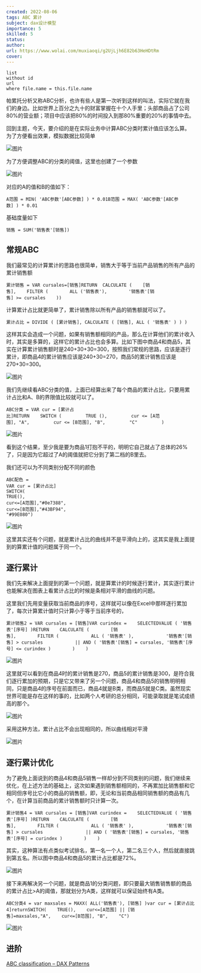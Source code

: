 ```yaml
---
created: 2022-08-06
tags: ABC 累计
subject: dax设计模型
importance: 5
skilled: 5
status:
author:
url: https://www.wolai.com/muxiaoqi/g2UjLjh6E82b63HeHDtRm
cover: 
---
```


```dataview
list 
without id
url
where file.name = this.file.name
```
帕累托分析又称ABC分析，也许有些人是第一次听到这样的叫法，实际它就在我们的身边。比如世界上百分之九十的财富掌握在十个人手里；头部商品占了公司80%的营业额；项目中应该把80%的时间投入到那80%重要的20%的事情中去。

回到主题，今天，要介绍的是在实际业务中计算ABC分类时累计值应该怎么算。为了方便看出效果，模拟数据比较简单

![图片](https://mmbiz.qpic.cn/mmbiz_png/TyDRib9iao84PohJjjja8vY51fesXibMlCHv40Z4sO3HlsWdlKncXSZOvKSS3CPIOQGwBFSb1TITbr6EFqrJNJjqQ/640?wx_fmt=png&wxfrom=5&wx_lazy=1&wx_co=1)

为了方便调整ABC的分类的阈值，这里也创建了一个参数

![图片](https://mmbiz.qpic.cn/mmbiz_png/TyDRib9iao84PohJjjja8vY51fesXibMlCHYFVoqK9K0Wxd4IvAiatPNjIZDpOPZugmxFLZDD3Hy6BXicicHC8FA8rwQ/640?wx_fmt=png&wxfrom=5&wx_lazy=1&wx_co=1)

对应的A的值和B的值如下：

```
A范围 = MIN( 'ABC参数'[ABC参数] ) * 0.01B范围 = MAX( 'ABC参数'[ABC参数] ) * 0.01
```

基础度量如下

```
销售 = SUM('销售表'[销售])
```

## 常规ABC

我们最常见的计算累计的思路也很简单，销售大于等于当前产品销售的所有产品的累计销售额

```
累计销售 = VAR cursales=[销售]RETURN  CALCULATE (    [销售],    FILTER (        ALL ('销售表'),        '销售表'[销售] >= cursales    ))
```

计算累计占比就更简单了，累计销售除以所有产品的销售额就可以了。

```
累计占比 = DIVIDE ( [累计销售], CALCULATE ( [销售], ALL ( '销售表' ) ) )
```

这样其实会造成一个问题，如果有销售额相同的产品，那么在计算他们的累计收入时，其实是多算的，这样它的累计占比也会多算。比如下图中商品4和商品5，其实在计算累计销售额时是240+30+30=300，按照我们常规的思路，应该是逐行累计，即商品4的累计销售应该是240+30=270，商品5的累计销售应该是270+30=300。

![图片](https://mmbiz.qpic.cn/mmbiz_png/TyDRib9iao84PohJjjja8vY51fesXibMlCH6SCVCKmglYrIcfiaya2csEATAK0374gmduXrnBj8duaickiaZ70HgcHjg/640?wx_fmt=png&wxfrom=5&wx_lazy=1&wx_co=1)

我们先继续看ABC分类的值，上面已经算出来了每个商品的累计占比，只要用累计占比和A、B的界限值比较就可以了。

```
ABC分类 = VAR cur = [累计占比]RETURN    SWITCH (         TRUE (),         cur <= [A范围], "A",         cur <= [B范围], "B",         "C"         )   
```

![图片](https://mmbiz.qpic.cn/mmbiz_png/TyDRib9iao84PohJjjja8vY51fesXibMlCHky9EwgHREQq0LLj0nBfd445o6NbskQjfphCoHibSJN7LwahWGfwqliaw/640?wx_fmt=png&wxfrom=5&wx_lazy=1&wx_co=1)

看到这个结果，至少我是要为商品1打抱不平的，明明它自己就占了总体的26%了，只是因为它超过了A的阈值就把它分到了第二档的B里去。

我们还可以为不同类别分配不同的颜色

```
ABC配色 =
VAR cur = [累计占比]
SWITCH(
TRUE(),
cur<=[A范围],"#0e7388",    
cur<=[B范围],"#43BF94",    
"#99E080")
```

![图片](https://mmbiz.qpic.cn/mmbiz_png/TyDRib9iao84PohJjjja8vY51fesXibMlCHticvyBtb8ibYiahKvBRAlrdLsVz0B6gZhyQmVNXyqhtA5A4vms4lFh6LQ/640?wx_fmt=png&wxfrom=5&wx_lazy=1&wx_co=1)

这里其实还有个问题，就是累计占比的曲线并不是平滑向上的，这其实是我上面提到的算累计值的问题属于同一个。

## 逐行累计

我们先来解决上面提到的第一个问题，就是算累计的时候逐行累计，其实逐行累计也能解决在图表上看累计占比的时候是条相对平滑的曲线的问题。

这里我们先用变量获取当前商品的序号，这样就可以像在Excel中那样逐行累加了，每次计算累计值时只计算小于等于当前序号的，

```
累计销售2 = VAR cursales = [销售]VAR curindex =    SELECTEDVALUE ( '销售表'[序号] )RETURN    CALCULATE (        [销售],        FILTER (            ALL ( '销售表' ),            '销售表'[销售] > cursales            || AND ( '销售表'[销售] = cursales, '销售表'[序号] <= curindex )        )    )
```

![图片](https://mmbiz.qpic.cn/mmbiz_png/TyDRib9iao84PohJjjja8vY51fesXibMlCH8br0q7ffUutae5CmWOnmZkTmJUELqNbjeXwdSxSL5H1NI9MmxF3tYw/640?wx_fmt=png&wxfrom=5&wx_lazy=1&wx_co=1)

这里就可以看到在商品4时的累计销售是270，商品5的累计销售是300，是符合我们逐行累加的预期，只是它又带来了另一个问题，商品4和商品5的销售明明相同，只是商品4的序号在前面而已，商品4就是B类，而商品5就是C类。虽然现实世界可能是存在这样的事的，比如两个人考研的总分相同，可能录取就是笔试成绩高的那个。

![图片](https://mmbiz.qpic.cn/mmbiz_png/TyDRib9iao84PohJjjja8vY51fesXibMlCH8e6twVuIqQr1e23OKRHqpKZJbTzeBYiaqUcwDuI71H4ics3iclOFPVqwA/640?wx_fmt=png&wxfrom=5&wx_lazy=1&wx_co=1)

采用这种方法，累计占比不会出现相同的，所以曲线相对平滑

![图片](https://mmbiz.qpic.cn/mmbiz_png/TyDRib9iao84PohJjjja8vY51fesXibMlCHTX6KMYREe1vLObricS676Zic9TgEyfxk2gB2C3WOYuVoVDbOCOoicbq9A/640?wx_fmt=png&wxfrom=5&wx_lazy=1&wx_co=1)

## 逐行累计优化

为了避免上面说到的商品4和商品5销售一样却分到不同类别的问题，我们继续来优化，在上述方法的基础上，这次如果遇到销售额相同的，不再累加比销售额和它相同但序号比它小的商品的销售额，即，无论和当前商品相同销售额的商品有几个，在计算当前商品的累计销售额时只计算一次。

```
累计销售4 = VAR cursales = [销售]VAR curindex =    SELECTEDVALUE ( '销售表'[序号] )RETURN    CALCULATE (        [销售],        FILTER (            ALL ( '销售表' ),            '销售表'[销售] > cursales                || AND ( '销售表'[销售] = cursales, '销售表'[序号] = curindex )        )    )
```

其实，这种算法有点类似考试排名，第一名一个人，第二名三个人，然后就直接跳到第五名。所以图中商品4和商品5的累计占比都是72%。

![图片](https://mmbiz.qpic.cn/mmbiz_png/TyDRib9iao84PohJjjja8vY51fesXibMlCHMILBwvkUPBszJlvxHdYC0g8pKCYRWSoEhF8yevasmWGiboiak7yXib3VQ/640?wx_fmt=png&wxfrom=5&wx_lazy=1&wx_co=1)

接下来再解决另一个问题，就是商品1的分类问题，即只要最大销售销售额的商品的累计占比>A的阈值，那就划分为A类，这样就可以保证始终有A类。

```
ABC分类4 = var maxsales = MAXX( ALL('销售表'), [销售] )var cur = [累计占比4]returnSWITCH(    TRUE(),    cur<=[A范围] || [销售]=maxsales,"A",    cur<=[B范围], "B",    "C")
```

![图片](https://mmbiz.qpic.cn/mmbiz_png/TyDRib9iao84PohJjjja8vY51fesXibMlCHn5M2iaWhCcsIcwC84sXP3Oyl89xsOraq2ZbQiahKG8bA4JK2lltKcyUg/640?wx_fmt=png&wxfrom=5&wx_lazy=1&wx_co=1)

  

## 进阶

[ABC classification – DAX Patterns](https://www.daxpatterns.com/abc-classification/)

